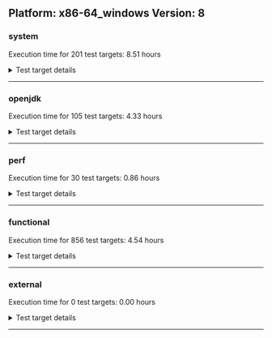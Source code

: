 ## Platform: x86-64_windows Version: 8 

###  system
 Execution time for  201  test targets:  8.51  hours
<details><summary>Test target details</summary>

| Test Target Name | Time |
| --- | --- |
| SharedClasses.SCM23.MultiCL_1 | 874887.00  ms|
| SharedClasses.SCM23.MultiCL_0 | 697224.00  ms|
| SharedClasses.SCM23.MultiThread_0 | 691899.00  ms|
| MiniMix_aot_5m_0 | 685194.00  ms|
| TestIBMJlmRemoteMemoryNoAuth_SE80_1 | 675104.00  ms|
| TestIBMJlmRemoteMemoryNoAuth_SE80_0 | 672066.00  ms|
| SharedClasses.SCM23.MultiThread_1 | 670010.00  ms|
| TestJlmRemoteThreadNoAuth_0 | 669165.00  ms|
| TestJlmRemoteThreadNoAuth_1 | 653816.00  ms|
| TestJlmRemoteClassNoAuth_0 | 640281.00  ms|
| TestJlmRemoteClassNoAuth_1 | 621016.00  ms|
| SharedClasses.SCM23.MultiThreadMultiCL_1 | 612666.00  ms|
| SharedClasses.SCM23.MultiThreadMultiCL_0 | 604448.00  ms|
| ConcurrentLoadTest_5m_1 | 352903.00  ms|
| ConcurrentLoadTest_5m_0 | 351984.00  ms|
| TestJlmRemoteMemoryNoAuth_0 | 347353.00  ms|
| MiniMix_5m_0 | 346866.00  ms|
| MiniMix_5m_1 | 342641.00  ms|
| MiniMix_5min_jdk8_0 | 341614.00  ms|
| SharedClasses.SCM01.SingleCL_0 | 339242.00  ms|
| TestJlmRemoteMemoryNoAuth_1 | 325781.00  ms|
| MauveSingleThrdLoad_J9_5m_0 | 313147.00  ms|
| DBBLoadTest_5m_1 | 312976.00  ms|
| NioLoadTest_5m_1 | 312587.00  ms|
| NioLoadTest_5m_0 | 312408.00  ms|
| DBBLoadTest_5m_0 | 312135.00  ms|
| MauveSingleThrdLoad_J9_5m_1 | 311286.00  ms|
| MauveSingleInvocLoad_J9_5m_0 | 311026.00  ms|
| MathLoadTest_bigdecimal_CS_5m_0 | 309897.00  ms|
| LambdaLoadTest_J9_5m_0 | 309854.00  ms|
| LambdaLoadTest_J9_5m_1 | 309108.00  ms|
| ClassLoadingTest_CS_5m_0 | 308787.00  ms|
| MauveSingleInvocLoad_J9_5m_1 | 308691.00  ms|
| DaaLoadTest_all_5m_0 | 308133.00  ms|
| LambdaLoadTest_CS_5m_0 | 307798.00  ms|
| MauveMultiThrdLoad_5m_1 | 307710.00  ms|
| DaaLoadTest_daa2_5m_0 | 307612.00  ms|
| MathLoadTest_autosimd_CS_5m_0 | 307568.00  ms|
| DaaLoadTest_daa1_5m_0 | 307465.00  ms|
| MauveMultiThrdLoad_5m_0 | 307362.00  ms|
| DaaLoadTest_all_CS_5m_0 | 307327.00  ms|
| DaaLoadTest_all_5m_1 | 307177.00  ms|
| ObjectTreeLoadTest_5m_0 | 307071.00  ms|
| DaaLoadTest_daa1_CS_5m_0 | 307069.00  ms|
| DaaLoadTest_daa1_5m_1 | 306998.00  ms|
| DaaLoadTest_daa2_CS_5m_0 | 306717.00  ms|
| DaaLoadTest_daa3_5m_0 | 306695.00  ms|
| HeapHogLoadTest_5m_0 | 306584.00  ms|
| ClassLoadingTest_5m_1 | 306314.00  ms|
| DaaLoadTest_daa2_5m_1 | 306277.00  ms|
| DaaLoadTest_daa3_CS_5m_0 | 306269.00  ms|
| DaaLoadTest_daa3_5m_1 | 306265.00  ms|
| ObjectTreeLoadTest_5m_1 | 306130.00  ms|
| MathLoadTest_all_CS_5m_0 | 306106.00  ms|
| HeapHogLoadTest_5m_1 | 306010.00  ms|
| MathLoadTest_bigdecimal_5m_1 | 305862.00  ms|
| MauveSingleThrdLoad_HS_5m_1 | 305604.00  ms|
| MauveSingleInvocLoad_HS_5m_0 | 305430.00  ms|
| MauveSingleThrdLoad_HS_5m_0 | 305289.00  ms|
| MauveSingleInvocLoad_HS_5m_1 | 305253.00  ms|
| MathLoadTest_bigdecimal_5m_0 | 305232.00  ms|
| MathLoadTest_all_5m_1 | 305062.00  ms|
| UtilLoadTest_5m_1 | 305003.00  ms|
| LangLoadTest_5m_1 | 304824.00  ms|
| MathLoadTest_all_5m_0 | 304710.00  ms|
| LangLoadTest_5m_0 | 304547.00  ms|
| UtilLoadTest_5m_0 | 304545.00  ms|
| ClassLoadingTest_5m_0 | 304257.00  ms|
| LambdaLoadTest_HS_5m_1 | 303799.00  ms|
| LambdaLoadTest_HS_5m_0 | 303725.00  ms|
| MathLoadTest_autosimd_5m_1 | 288685.00  ms|
| MathLoadTest_autosimd_5m_0 | 260834.00  ms|
| HCRLateAttachWorkload_0 | 260737.00  ms|
| HCRLateAttachWorkload_1 | 248945.00  ms|
| ConcurrentLoadTest_0 | 243322.00  ms|
| SharedClassesAPI_1 | 175887.00  ms|
| SharedClassesAPI_0 | 174678.00  ms|
| MathLoadTest_all_0 | 147753.00  ms|
| MauveMultiThrdLoad_0 | 119466.00  ms|
| SC_Softmx_JitAot_0 | 118849.00  ms|
| SharedClasses.SCM01.MultiCL_0 | 115442.00  ms|
| SC_Softmx_JitAot_1 | 114720.00  ms|
| SharedClasses.SCM01.MultiCL_1 | 114094.00  ms|
| NioLoadTest_0 | 107043.00  ms|
| SC_Softmx_UpDown_0 | 92246.00  ms|
| SC_Softmx_UpDown_1 | 91911.00  ms|
| MauveSingleThrdLoad_HS_0 | 85270.00  ms|
| SC_Softmx_Increase_0 | 84665.00  ms|
| SC_Softmx_Increase_1 | 83574.00  ms|
| SharedClasses.SCM01.MultiThreadMultiCL_1 | 80889.00  ms|
| MathLoadTest_bigdecimal_0 | 80088.00  ms|
| SharedClasses.SCM01.MultiThreadMultiCL_0 | 79407.00  ms|
| ParallelStreamsLoadTest_CS_0 | 77326.00  ms|
| ParallelStreamsLoadTest_J9_0 | 73087.00  ms|
| ParallelStreamsLoadTest_J9_1 | 72788.00  ms|
| ClassLoadingTest_0 | 60091.00  ms|
| SharedClasses.SCM23.SingleCL_1 | 52915.00  ms|
| SharedClasses.SCM23.SingleCL_0 | 52424.00  ms|
| SharedClasses.SCM01.MultiThread_1 | 45384.00  ms|
| SharedClasses.SCM01.MultiThread_0 | 44701.00  ms|
| SharedClasses.SCM01.SingleCL_1 | 44352.00  ms|
| LockingLoadTest_0 | 35885.00  ms|
| LockingLoadTest_1 | 34942.00  ms|
| SharedClassesWorkload_0 | 33024.00  ms|
| SharedClassesWorkload_1 | 31037.00  ms|
| TestJlmLocal_0 | 29714.00  ms|
| TestJlmLocal_1 | 28775.00  ms|
| ParallelStreamsLoadTest_HS_1 | 25372.00  ms|
| ParallelStreamsLoadTest_HS_0 | 23943.00  ms|
| DirectByteBufferLoadTest_0 | 22029.00  ms|
| UtilLoadTest_0 | 16318.00  ms|
| LangLoadTest_0 | 14666.00  ms|
| TestIBMJlmRemoteClassNoAuth_SE80_0 | 14074.00  ms|
| TestIBMJlmRemoteClassNoAuth_SE80_1 | 13096.00  ms|
| MauveSingleInvocLoad_HS_0 | 10379.00  ms|
| MathLoadTest_autosimd_0 | 9325.00  ms|
| TestIBMJlmLocal_0 | 7206.00  ms|
| TestIBMJlmLocal_1 | 6767.00  ms|
| LambdaLoadTest_Hotspot_0 | 4487.00  ms|
| jcstress_SampleTestBench_0 | 4407.00  ms|
| OAuthTest_0 | 2353.00  ms|
| MachineInfo_0 | 2200.00  ms|
| MauveMultiThrdLoad_1 | 447.00  ms|
| NioLoadTest_1 | 441.00  ms|
| ClassLoadingTest_2 | 440.00  ms|
| NioLoadTest_2 | 432.00  ms|
| MauveMultiThrdLoad_2 | 428.00  ms|
| MauveMultiThrdLoad_CS_5m_0 | 408.00  ms|
| MauveSingleInvocLoad_CS_5m_0 | 407.00  ms|
| MauveSingleThrdLoad_CS_5m_0 | 386.00  ms|
| ClassLoadingTest_1 | 386.00  ms|
| MauveSingleInvocLoad_HS_1 | 362.00  ms|
| MauveSingleInvocLoad_HS_2 | 357.00  ms|
| MathLoadTest_bigdecimal_1 | 330.00  ms|
| TestIBMJlmRemoteMemoryNoAuth_SE80_Linux_1 | 328.00  ms|
| MauveSingleThrdLoad_HS_1 | 306.00  ms|
| MauveSingleThrdLoad_HS_2 | 298.00  ms|
| JdiTest_0 | 276.00  ms|
| JdiTest_1 | 272.00  ms|
| JdiTest_2 | 271.00  ms|
| LambdaLoadTest_Hotspot_1 | 247.00  ms|
| ConcurrentLoadTest_5m_2 | 239.00  ms|
| TestIBMJlmRemoteMemoryNoAuth_SE80_Linux_0 | 237.00  ms|
| MathLoadTest_autosimd_1 | 227.00  ms|
| MathLoadTest_bigdecimal_2 | 227.00  ms|
| LambdaLoadTest_Hotspot_2 | 222.00  ms|
| SC_Softmx_JitAot_Linux_0 | 221.00  ms|
| MathLoadTest_autosimd_2 | 216.00  ms|
| SC_Softmx_JitAot_Linux_1 | 214.00  ms|
| TestJlmRemoteMemoryNoAuth_2 | 202.00  ms|
| ClassLoadingTest_5m_2 | 197.00  ms|
| TestIBMJlmRemoteClassAuth_SE80_Linux_1 | 192.00  ms|
| TestJlmRemoteMemoryAuth_0 | 180.00  ms|
| TestIBMJlmRemoteMemoryAuth_SE80_Linux_0 | 179.00  ms|
| TestJlmRemoteMemoryAuth_1 | 179.00  ms|
| TestIBMJlmRemoteClassAuth_SE80_Linux_0 | 178.00  ms|
| MauveMultiThrdLoad_5m_2 | 177.00  ms|
| TestIBMJlmRemoteMemoryAuth_SE80_0 | 176.00  ms|
| TestJlmRemoteMemoryAuth_2 | 176.00  ms|
| TestJlmRemoteNotifierProxyAuth_0 | 175.00  ms|
| HCRLateAttachWorkload_2 | 174.00  ms|
| TestIBMJlmRemoteClassAuth_SE80_1 | 173.00  ms|
| TestIBMJlmRemoteMemoryAuth_SE80_Linux_1 | 173.00  ms|
| TestJlmRemoteNotifierProxyAuth_1 | 172.00  ms|
| NioLoadTest_5m_2 | 171.00  ms|
| TestIBMJlmRemoteClassNoAuth_SE80_Linux_0 | 170.00  ms|
| TestIBMJlmRemoteClassNoAuth_SE80_Linux_1 | 167.00  ms|
| UtilLoadTest_5m_2 | 166.00  ms|
| TestIBMJlmRemoteMemoryAuth_SE80_1 | 165.00  ms|
| TestIBMJlmRemoteClassAuth_SE80_0 | 165.00  ms|
| DBBLoadTest_5m_2 | 164.00  ms|
| LangLoadTest_5m_2 | 162.00  ms|
| TestJlmRemoteThreadAuth_0 | 161.00  ms|
| TestJlmRemoteNotifierProxyAuth_2 | 160.00  ms|
| LockingLoadTest_2 | 158.00  ms|
| MathLoadTest_bigdecimal_5m_2 | 158.00  ms|
| TestJlmRemoteThreadAuth_1 | 156.00  ms|
| TestJlmRemoteThreadAuth_2 | 154.00  ms|
| MiniMix_5m_2 | 152.00  ms|
| MathLoadTest_autosimd_5m_2 | 150.00  ms|
| TestJlmRemoteThreadNoAuth_2 | 147.00  ms|
| TestJlmRemoteClassNoAuth_2 | 145.00  ms|
| MauveSingleInvocLoad_HS_5m_2 | 139.00  ms|
| MathLoadTest_all_5m_2 | 138.00  ms|
| TestJlmRemoteClassAuth_2 | 129.00  ms|
| TestJlmLocal_2 | 129.00  ms|
| TestJlmRemoteClassAuth_1 | 129.00  ms|
| MauveSingleThrdLoad_HS_5m_2 | 129.00  ms|
| TestJlmRemoteClassAuth_0 | 129.00  ms|
| ParallelStreamsLoadTest_HS_2 | 126.00  ms|
| LambdaLoadTest_HS_5m_2 | 123.00  ms|
| ConcurrentLoadTest_2 | 123.00  ms|
| DirectByteBufferLoadTest_1 | 122.00  ms|
| UtilLoadTest_2 | 121.00  ms|
| MathLoadTest_all_1 | 120.00  ms|
| LangLoadTest_2 | 113.00  ms|
| DirectByteBufferLoadTest_2 | 108.00  ms|
| LangLoadTest_1 | 107.00  ms|
| MathLoadTest_all_2 | 105.00  ms|
| ConcurrentLoadTest_1 | 105.00  ms|
| UtilLoadTest_1 | 100.00  ms|
</details>

---

###  openjdk
 Execution time for  105  test targets:  4.33  hours
<details><summary>Test target details</summary>

| Test Target Name | Time |
| --- | --- |
| jdk_jfr_1 | 1004013.00  ms|
| hotspot_jre_0 | 961264.00  ms|
| hotspot_jre_1 | 948948.00  ms|
| jdk_jfr_0 | 945852.00  ms|
| jdk_util_0 | 892794.00  ms|
| jdk_util_1 | 878414.00  ms|
| jdk_other_1 | 728326.00  ms|
| jdk_other_0 | 648647.00  ms|
| jdk_nio_1 | 625748.00  ms|
| jdk_rmi_0 | 585979.00  ms|
| jdk_lang_0 | 477928.00  ms|
| jdk_lang_1 | 466304.00  ms|
| jdk_nio_0 | 447537.00  ms|
| jdk_rmi_1 | 426063.00  ms|
| jdk_net_1 | 424334.00  ms|
| jdk_net_0 | 321925.00  ms|
| hotspot_custom_0 | 308991.00  ms|
| hotspot_custom_1 | 304201.00  ms|
| jdk_security4_1 | 232250.00  ms|
| jdk_jmx_0 | 230368.00  ms|
| jdk_jmx_1 | 223418.00  ms|
| jdk_tools_0 | 221542.00  ms|
| jdk_security4_0 | 211636.00  ms|
| jdk_tools_1 | 198350.00  ms|
| jdk_imageio_0 | 177063.00  ms|
| jdk_beans_1 | 176823.00  ms|
| jdk_jdi_jdk8_0 | 175936.00  ms|
| jdk_jdi_jdk8_1 | 170575.00  ms|
| jdk_imageio_1 | 166292.00  ms|
| jdk_beans_0 | 163788.00  ms|
| jdk_instrument_1 | 143663.00  ms|
| jdk_instrument_0 | 133913.00  ms|
| jdk_math_1 | 128859.00  ms|
| jdk_security1_0 | 128210.00  ms|
| jdk_math_0 | 126316.00  ms|
| jdk_security1_1 | 125888.00  ms|
| jdk_security2_1 | 109163.00  ms|
| jdk_security2_0 | 105428.00  ms|
| jdk_jdi_0 | 94568.00  ms|
| jdk_time_1 | 86752.00  ms|
| jdk_management_1 | 85579.00  ms|
| jdk_time_0 | 84176.00  ms|
| jdk_io_1 | 79984.00  ms|
| jdk_management_0 | 78628.00  ms|
| jdk_io_0 | 68911.00  ms|
| jdk_custom_1 | 59872.00  ms|
| jdk_text_1 | 50783.00  ms|
| jdk_text_0 | 46396.00  ms|
| jdk_custom_0 | 37503.00  ms|
| langtools_custom_0 | 11813.00  ms|
| langtools_custom_1 | 7522.00  ms|
| hotspot_compiler_0 | 5488.00  ms|
| hotspot_compiler_1 | 4223.00  ms|
| hotspot_serviceability_1 | 4192.00  ms|
| hotspot_gc_1 | 4073.00  ms|
| hotspot_gc_0 | 3804.00  ms|
| hotspot_runtime_0 | 3643.00  ms|
| hotspot_runtime_1 | 3625.00  ms|
| hotspot_serviceability_0 | 3056.00  ms|
| jdk_util_2 | 523.00  ms|
| jdk_lang_2 | 444.00  ms|
| jdk_math_2 | 413.00  ms|
| jdk_jdi_jdk8_2 | 397.00  ms|
| jdk_swing_1 | 280.00  ms|
| jdk_swing_0 | 272.00  ms|
| jdk_sound_1 | 240.00  ms|
| jdk_sound_0 | 237.00  ms|
| jdk_sound_2 | 219.00  ms|
| jdk_awt_2 | 217.00  ms|
| jdk_2d_1 | 212.00  ms|
| jdk_swing_2 | 210.00  ms|
| jdk_awt_0 | 209.00  ms|
| jdk_time_2 | 189.00  ms|
| jdk_security3_2 | 184.00  ms|
| jdk_awt_1 | 183.00  ms|
| jdk_security3_0 | 182.00  ms|
| jdk_security3_1 | 179.00  ms|
| jdk_2d_0 | 177.00  ms|
| jdk_2d_2 | 175.00  ms|
| jdk_text_2 | 136.00  ms|
| jdk_net_2 | 134.00  ms|
| hotspot_serviceability_2 | 134.00  ms|
| hotspot_custom_2 | 133.00  ms|
| jdk_tools_2 | 133.00  ms|
| jdk_jmx_2 | 133.00  ms|
| hotspot_compiler_2 | 132.00  ms|
| hotspot_jre_2 | 132.00  ms|
| jdk_instrument_2 | 131.00  ms|
| jdk_management_2 | 129.00  ms|
| jdk_jfr_2 | 128.00  ms|
| jdk_nio_2 | 122.00  ms|
| hotspot_runtime_2 | 120.00  ms|
| hotspot_gc_2 | 119.00  ms|
| jdk_jdi_2 | 118.00  ms|
| jdk_jdi_1 | 117.00  ms|
| jdk_custom_2 | 116.00  ms|
| jdk_security1_2 | 113.00  ms|
| jdk_security4_2 | 111.00  ms|
| langtools_custom_2 | 111.00  ms|
| jdk_beans_2 | 111.00  ms|
| jdk_other_2 | 111.00  ms|
| jdk_security2_2 | 110.00  ms|
| jdk_rmi_2 | 105.00  ms|
| jdk_io_2 | 99.00  ms|
| jdk_imageio_2 | 98.00  ms|
</details>

---

###  perf
 Execution time for  30  test targets:  0.86  hours
<details><summary>Test target details</summary>

| Test Target Name | Time |
| --- | --- |
| renaissance-movie-lens_0 | 565502.00  ms|
| renaissance-db-shootout_0 | 401937.00  ms|
| renaissance-als_0 | 385327.00  ms|
| renaissance-fj-kmeans_0 | 265296.00  ms|
| renaissance-chi-square_0 | 209191.00  ms|
| renaissance-gauss-mix_0 | 198289.00  ms|
| renaissance-dec-tree_0 | 186263.00  ms|
| renaissance-mnemonics_0 | 165164.00  ms|
| renaissance-finagle-http_0 | 151558.00  ms|
| renaissance-par-mnemonics_0 | 145218.00  ms|
| renaissance-philosophers_0 | 116038.00  ms|
| renaissance-log-regression_0 | 101633.00  ms|
| dacapo-eclipse_0 | 44415.00  ms|
| renaissance-scala-kmeans_0 | 39801.00  ms|
| dacapo-jython_0 | 30833.00  ms|
| dacapo-h2_0 | 26028.00  ms|
| dacapo-avrora_0 | 19066.00  ms|
| dacapo-sunflow_0 | 11632.00  ms|
| dacapo-pmd_0 | 11544.00  ms|
| dacapo-xalan_0 | 10196.00  ms|
| dacapo-fop_0 | 10002.00  ms|
| dacapo-luindex_0 | 9353.00  ms|
| renaissance-finagle-chirper_0 | 2990.00  ms|
| dacapo-tomcat_0 | 2528.00  ms|
| renaissance-future-genetic_0 | 257.00  ms|
| renaissance-naive-bayes_0 | 253.00  ms|
| renaissance-akka-uct_0 | 253.00  ms|
| dacapo-lusearch-fix_0 | 253.00  ms|
| IdleMicrobenchmark_J9_0 | 146.00  ms|
| IdleMicrobenchmark_HS_0 | 142.00  ms|
</details>

---

###  functional
 Execution time for  856  test targets:  4.54  hours
<details><summary>Test target details</summary>

| Test Target Name | Time |
| --- | --- |
| cmdLineTester_vmRuntimeState_0 | 1326529.00  ms|
| testSCCacheManagement_win_0 | 783697.00  ms|
| testDefaultDisclaimMemory_3 | 619953.00  ms|
| testSoftMxDisclaimMemory_3 | 617538.00  ms|
| testSoftMxDisclaimMemory_LP4k_3 | 617107.00  ms|
| testRASAPI_0 | 410665.00  ms|
| threadMXBeanTestSuite2_3 | 361568.00  ms|
| threadMXBeanTestSuite2_0 | 340562.00  ms|
| cmdLineTester_GCRegressionTests_3 | 258469.00  ms|
| cmdLineTester_GCRegressionTests_2 | 257349.00  ms|
| cmdLineTester_GCRegressionTests_0 | 255151.00  ms|
| cmdLineTester_GCRegressionTests_1 | 254383.00  ms|
| J9vmTest_4 | 214069.00  ms|
| J9vmTest_3 | 213953.00  ms|
| cmdLineTest_sigabrtHandlingTest_0 | 203924.00  ms|
| J9vmTest_5 | 196073.00  ms|
| J9vmTest_0 | 195139.00  ms|
| cmdLineTester_jvmtitests_hcr_SE80_3 | 151568.00  ms|
| cmdLineTester_jvmtitests_hcr_OSRG_nongold_SE80_4 | 132381.00  ms|
| cmdLineTester_jvmtitests_hcr_OSRG_nongold_SE80_3 | 132363.00  ms|
| cmdLineTester_jvmtitests_hcr_OSRG_nongold_SE80_1 | 130999.00  ms|
| SharedCPEntryInvokerTests_2 | 124579.00  ms|
| TestArrayCopy_3 | 121954.00  ms|
| TestArrayCopy_1 | 121890.00  ms|
| TestArrayCopy_0 | 121661.00  ms|
| TestArrayCopy_2 | 121644.00  ms|
| TestArrayCopy_openj9_none_SCC_3 | 121569.00  ms|
| TestArrayCopy_openj9_none_SCC_1 | 121561.00  ms|
| TestArrayCopy_openj9_none_SCC_0 | 121421.00  ms|
| TestArrayCopy_openj9_none_SCC_2 | 121396.00  ms|
| jit_tr_0 | 119816.00  ms|
| MBCS_Tests_charsets8_0 | 112942.00  ms|
| cmdLineTester_classesdbgddrext_0 | 99170.00  ms|
| cmdLineTester_classesdbgddrext_1 | 97960.00  ms|
| cmdLineTester_shrcdbgddrext_0 | 94175.00  ms|
| cmdLineTester_shrcdbgddrext_1 | 90988.00  ms|
| MBCS_Tests_charsets_0 | 90770.00  ms|
| cmdLineTester_fieldwatchtests_0 | 87137.00  ms|
| gc_rwlocktest_win_0 | 80700.00  ms|
| jsr335tests_SE80_5 | 73176.00  ms|
| cmdLineTester_decompilationTests_0 | 72164.00  ms|
| cmdLineTester_decompilationTests_1 | 71520.00  ms|
| testOSMXBeanLocal_1 | 67205.00  ms|
| testOSMXBeanLocal_0 | 66921.00  ms|
| testGuestOSMXBeanRemote_1 | 64850.00  ms|
| testvmcheck_6 | 63191.00  ms|
| testOSMXBeanRemote_1 | 62868.00  ms|
| regressionBucketDefault_1 | 62763.00  ms|
| testGuestOSMXBeanRemote_0 | 62546.00  ms|
| regressionBucketDefault_0 | 62537.00  ms|
| testOSMXBeanRemote_0 | 62237.00  ms|
| testSCCMLTests5_1 | 59858.00  ms|
| testvmcheck_1 | 59376.00  ms|
| testvmcheck_5 | 59023.00  ms|
| jsr335tests_SE80_1 | 57960.00  ms|
| testvmcheck_4 | 57404.00  ms|
| testvmcheck_0 | 56952.00  ms|
| cmdLineTester_jvmtitests_hcr_OSRG_nongold_SE80_0 | 56269.00  ms|
| cmdLineTester_jvmtitests_hcr_OSRG_nongold_SE80_2 | 56226.00  ms|
| jit_hw_0 | 55134.00  ms|
| testSCCMLTests1_openj9_1 | 54696.00  ms|
| StringPeepholeTest_0 | 53072.00  ms|
| testSCCMLTests5_0 | 51556.00  ms|
| jsr335tests_SE80_0 | 50907.00  ms|
| JCL_Test_SE80_2 | 50785.00  ms|
| JCL_Test_SE80_0 | 50660.00  ms|
| JCL_Test_SE80_1 | 50146.00  ms|
| testSCCMLTests1_openj9_0 | 49257.00  ms|
| cmdLineTester_loopReduction_0 | 48182.00  ms|
| jsr292Test_JitCount0_jdk8_0 | 47243.00  ms|
| testSCCMLTests6_0 | 46270.00  ms|
| jsr335tests_SE80_7 | 46171.00  ms|
| cmdLineTester_SCHelperCompatTests_win_0 | 46115.00  ms|
| SCURLClassLoaderTests_SE80_0 | 45442.00  ms|
| jsr335tests_SE80_4 | 44929.00  ms|
| cmdLineTester_jvmtitests_1 | 44605.00  ms|
| cmdLineTester_jython_6 | 44244.00  ms|
| jsr335tests_SE80_3 | 44241.00  ms|
| cmdLineTester_jvmtitests_2 | 44199.00  ms|
| SCURLClassLoaderNPTests_SE80_0 | 43744.00  ms|
| cmdLineTester_jython_3 | 43680.00  ms|
| testSCCMLTests6_1 | 43654.00  ms|
| cmdLineTester_SCHelperCompatTests_win_1 | 43368.00  ms|
| SCURLClassLoaderTests_SE80_1 | 43307.00  ms|
| SCURLClassLoaderNPTests_SE80_1 | 43298.00  ms|
| cmdLineTester_jvmtitests_0 | 42859.00  ms|
| cmdLineTester_jvmtitests_7 | 42712.00  ms|
| cmdLineTester_jvmtitests_8 | 42699.00  ms|
| cmdLineTester_jvmtitests_6 | 42543.00  ms|
| ThreadRegressionTests_0 | 41913.00  ms|
| cmdLineTester_SCURLHelperTests_80_0 | 41769.00  ms|
| ThreadRegressionTests_4 | 41658.00  ms|
| threadMXBeanTestSuite1_7 | 41120.00  ms|
| threadMXBeanTestSuite1_4 | 40310.00  ms|
| threadMXBeanTimedParkTest_0 | 35464.00  ms|
| threadMXBeanTimedParkTest_3 | 35265.00  ms|
| testSCCMLTests4_0 | 34308.00  ms|
| cmdLineTester_callsitedbgddrext_openj9_0 | 34158.00  ms|
| TestRefreshGCSpecialClassesCache_NOBCI_JIT_ON_SE80_0 | 32857.00  ms|
| jsr335tests_SE80_2 | 32157.00  ms|
| cmdLineTester_decompilationTests_nongold_0 | 32148.00  ms|
| cmdLineTester_fastClassHashTable_0 | 31906.00  ms|
| testSCCMLTests3_0 | 31670.00  ms|
| testSCCMLTests3_1 | 31587.00  ms|
| cmdLineTester_decompilationTests_nongold_3 | 31288.00  ms|
| TestJcmd_0 | 31276.00  ms|
| TestAttachAPI_SE80_0 | 30480.00  ms|
| cmdLineTest_J9test_common_0 | 30397.00  ms|
| testDDRExt_Callsites_0 | 29506.00  ms|
| jit_jar_0 | 29140.00  ms|
| TestRefreshGCSpecialClassesCache_BCI_EXTENDED_HCR_JIT_ON_SE80_0 | 29113.00  ms|
| cmdLineTester_dumpromclasstests_0 | 28753.00  ms|
| memleaksTest_0 | 28510.00  ms|
| cmdLineTester_XcheckJNI_0 | 28428.00  ms|
| TestRefreshGCSpecialClassesCache_BCI_FAST_HCR_JIT_ON_SE80_0 | 28288.00  ms|
| testDDRExt_Class_0 | 28254.00  ms|
| cmdLineTester_jvmtitests_hcr_SE80_4 | 27665.00  ms|
| cmdLineTester_jvmtitests_hcr_SE80_2 | 27441.00  ms|
| cmdLineTester_jvmtitests_hcr_SE80_8 | 27437.00  ms|
| cmdLineTester_jvmtitests_hcr_SE80_10 | 27241.00  ms|
| cmdLineTester_jvmtitests_hcr_SE80_9 | 27224.00  ms|
| cmdLineTester_jvmtitests_hcr_SE80_1 | 27134.00  ms|
| VmArgumentTests_0 | 27092.00  ms|
| cmdLineTester_jvmtitests_hcr_SE80_0 | 26676.00  ms|
| cmdLineTester_SCURLHelperTests_80_1 | 25910.00  ms|
| testSCCMLSoftmx_0 | 25440.00  ms|
| cmdLineTester_GCCheck_3 | 25424.00  ms|
| TestFlushReflectionCache_SE80_2 | 25068.00  ms|
| cmdLineTester_jvmtitests_debug_7 | 24118.00  ms|
| threadMXBeanTestSuite1_0 | 23635.00  ms|
| threadMXBeanTestSuite1_3 | 23266.00  ms|
| jit_jitt_0 | 22865.00  ms|
| jit_jitt_3 | 22843.00  ms|
| jit_jitt_1 | 22785.00  ms|
| jit_jitt_2 | 22722.00  ms|
| cmdLineTester_jvmtitests_debug_openj9_none_SCC_1 | 22652.00  ms|
| cmdLineTester_jvmtitests_debug_6 | 22600.00  ms|
| cmdLineTester_jvmtitests_debug_openj9_none_SCC_6 | 22333.00  ms|
| jit_jitt_openj9_none_SCC_3 | 22293.00  ms|
| jit_jitt_openj9_none_SCC_0 | 22254.00  ms|
| jit_jitt_openj9_none_SCC_1 | 22166.00  ms|
| jit_jitt_openj9_none_SCC_2 | 22155.00  ms|
| testSCCMLTests2_1 | 22127.00  ms|
| testSCCMLTests4_1 | 21998.00  ms|
| cmdLineTester_jvmtitests_debug_openj9_none_SCC_7 | 21903.00  ms|
| cmdLineTester_GCRotatingVerboseLogTests_2 | 21796.00  ms|
| cmdLineTester_GCRotatingVerboseLogTests_3 | 21787.00  ms|
| cmdLineTester_GCRotatingVerboseLogTests_4 | 21754.00  ms|
| cmdLineTester_GCRotatingVerboseLogTests_1 | 21742.00  ms|
| cmdLineTester_GCRotatingVerboseLogTests_0 | 21729.00  ms|
| cmdLineTester_jvmtitests_debug_openj9_none_SCC_3 | 21688.00  ms|
| cmdLineTester_jvmtitests_debug_openj9_none_SCC_8 | 21676.00  ms|
| cmdLineTester_jvmtitests_debug_openj9_none_SCC_11 | 21546.00  ms|
| cmdLineTester_jvmtitests_debug_openj9_none_SCC_10 | 21493.00  ms|
| jsr292Test_jdk8_special_0 | 21178.00  ms|
| cmdLineTester_GCCheck_2 | 21003.00  ms|
| jit_vich_0 | 20997.00  ms|
| TestFileLocking_SE80_0 | 20944.00  ms|
| jsr292Test_jdk8_0 | 20883.00  ms|
| shrtest_win_SE80_0 | 20881.00  ms|
| testSCCMLSoftmx_1 | 20802.00  ms|
| shrtest_win_SE80_1 | 20800.00  ms|
| testSCCMLTests2_0 | 20372.00  ms|
| testDDRExtJunit_MonitorsAndDeadlock1_1 | 20163.00  ms|
| testDDRExtJunit_MonitorsAndDeadlock5_1 | 20131.00  ms|
| jit_recognizedMethod_4 | 19987.00  ms|
| testDDRExtJunit_MonitorsAndDeadlock2_1 | 19963.00  ms|
| JCL_TEST_Java-Security_SE80_0 | 19889.00  ms|
| testJCMMXBeanRemote_SE80_1 | 19875.00  ms|
| jit_hw_1 | 19584.00  ms|
| testJCMMXBeanRemote_SE80_0 | 19452.00  ms|
| testDDRExtJunit_MonitorsAndDeadlock6_1 | 19260.00  ms|
| testDDRExtJunit_MonitorsAndDeadlock3_1 | 19066.00  ms|
| testDDRExtJunit_MonitorsAndDeadlock5_0 | 18548.00  ms|
| jit_hw_2 | 18418.00  ms|
| testDDRExtJunit_FindExtThread_0 | 18207.00  ms|
| testDDRExtJunit_MonitorsAndDeadlock4_1 | 18170.00  ms|
| testDDRExtJunit_MonitorsAndDeadlock3_0 | 17940.00  ms|
| testDDRExtJunit_MonitorsAndDeadlock6_0 | 17668.00  ms|
| testDDRExt_SharedClasses_0 | 17600.00  ms|
| testDDRExtJunit_MonitorsAndDeadlock2_0 | 17478.00  ms|
| TestAttachErrorHandling_SE80_0 | 17348.00  ms|
| testDDRExt_General_0 | 17300.00  ms|
| testDDRExtJunit_MonitorsAndDeadlock4_0 | 17249.00  ms|
| jit_recognizedMethod_1 | 17156.00  ms|
| JCL_Test_JITHelpers_SE80_1 | 17021.00  ms|
| jit_jitt_array_2 | 16926.00  ms|
| testDDRExtJunit_MonitorsAndDeadlock1_0 | 16907.00  ms|
| jit_jitt_array_6 | 16896.00  ms|
| jit_jitt_array_0 | 16859.00  ms|
| jit_jitt_array_5 | 16786.00  ms|
| jit_jitt_array_4 | 16784.00  ms|
| cmdLineTester_jvmtitests_debug_8 | 16723.00  ms|
| jit_jitt_array_3 | 16718.00  ms|
| cmdLineTester_jvmtitests_debug_3 | 16652.00  ms|
| cmdLineTester_jvmtitests_debug_10 | 16323.00  ms|
| jit_recognizedMethod_3 | 16275.00  ms|
| stringConcatOptTest_1 | 16141.00  ms|
| JCL_Test_JITHelpers_SE80_0 | 15944.00  ms|
| JCL_Test_JITHelpers_SE80_3 | 15864.00  ms|
| cmdLineTester_jvmtitests_debug_11 | 15263.00  ms|
| jit_jitt_array_compress_0 | 15036.00  ms|
| jit_recognizedMethod_2 | 15002.00  ms|
| cmdLineTester_jvmtitests_debug_1 | 15002.00  ms|
| stringConcatOptTest_0 | 14995.00  ms|
| jit_jitt_array_compress_1 | 14976.00  ms|
| jit_jitt_array_compress_3 | 14968.00  ms|
| jit_jitt_array_compress_2 | 14803.00  ms|
| jit_jitt_array_1 | 14783.00  ms|
| gcNotificationTest_GenCon_0 | 14683.00  ms|
| gcNotificationTest_OptAvgpause_0 | 14677.00  ms|
| gcNotificationTest_OptAvgpause_1 | 14670.00  ms|
| gcNotificationTest_GenCon_1 | 14664.00  ms|
| gcNotificationTest_Optthruput_1 | 14645.00  ms|
| gcNotificationTest_Optthruput_0 | 14640.00  ms|
| JCL_Test_JITHelpers_SE80_2 | 14591.00  ms|
| gcNotificationTest_Balanced_1 | 14376.00  ms|
| gcNotificationTest_Balanced_0 | 14353.00  ms|
| testOpenJ9DiagnosticsMXBean_0 | 14049.00  ms|
| testDDRExt_JITExt_0 | 13550.00  ms|
| testDDRExtJunit_CollisionResilientHashtable_0 | 13482.00  ms|
| testDDRExtJunit_StackMap_0 | 13131.00  ms|
| SoftmxRASTest2_3 | 12369.00  ms|
| testSoftMxDisclaimMemory_LP4k_2 | 12043.00  ms|
| cmdLineTester_jython_1 | 11948.00  ms|
| testSoftMxDisclaimMemory_LP4k_0 | 11602.00  ms|
| testSoftMxDisclaimMemory_1 | 11433.00  ms|
| testSoftMxDisclaimMemory_0 | 11408.00  ms|
| testSoftMxNotDisclaimMemory_0 | 11407.00  ms|
| testSoftMxDisclaimMemory_LP4k_1 | 11400.00  ms|
| testDefaultDisclaimMemory_0 | 11393.00  ms|
| testSoftMxNotDisclaimMemory_1 | 11375.00  ms|
| testSoftMxDisclaimMemory_2 | 11374.00  ms|
| testDefaultDisclaimMemory_2 | 11366.00  ms|
| testSoftMxNotDisclaimMemory_2 | 11351.00  ms|
| testDefaultDisclaimMemory_1 | 11347.00  ms|
| cmdLineTester_jython_4 | 11130.00  ms|
| TestJps_SE80_0 | 11064.00  ms|
| cmdLineTester_lockWordAlignment_Object_d_0 | 10839.00  ms|
| cmdLineTester_GCCheck_1 | 10819.00  ms|
| cmdLineTester_GCCheck_0 | 10800.00  ms|
| cmdLineTester_lockWordAlignment_Object_Standard_0 | 10623.00  ms|
| cmdLineTester_lockWordAlignment_Object_ii_0 | 10473.00  ms|
| cmdLineTester_lockWordAlignment_Object_i_0 | 10403.00  ms|
| cmdLineTester_lockWordAlignment_Object_iii_0 | 10293.00  ms|
| SoftmxRASTest1_3 | 10093.00  ms|
| testSoftMxLocal_LP4k_3 | 9982.00  ms|
| testSoftMxLocal_3 | 9965.00  ms|
| cmdLineTester_ShareClassesSimpleSanity_1 | 9923.00  ms|
| MBCS_Tests_urlclassloader_ja_windows_0 | 9839.00  ms|
| cmdLineTest_J9test_extended_0 | 8201.00  ms|
| memoryCategories_0 | 8176.00  ms|
| ShareClassesCMLOpenJ9_0 | 7730.00  ms|
| JLM_Tests_interface_SE80_0 | 7606.00  ms|
| JLM_Tests_interface_SE80_1 | 7579.00  ms|
| gcPolicyNogcOOMTest_0 | 7458.00  ms|
| xlpTests_0 | 7232.00  ms|
| testJCMMXBeanLocal_SE80_1 | 7199.00  ms|
| xlpTests_1 | 7158.00  ms|
| cmdLineTester_jython_2 | 6866.00  ms|
| MBCS_Tests_urlclassloader_cn_windows_0 | 6765.00  ms|
| MBCS_Tests_urlclassloader_tw_windows_0 | 6760.00  ms|
| cmdLineTester_xlogTests_0 | 6739.00  ms|
| cmdLineTester_test_0 | 6670.00  ms|
| cmdLineTester_jython_5 | 6641.00  ms|
| UnsafeTests_SE80_2 | 6586.00  ms|
| testCompilerArguments_0 | 6209.00  ms|
| UnsafeTests_SE80_0 | 6165.00  ms|
| UnsafeTests_SE80_1 | 6130.00  ms|
| HashPerformance_0 | 5873.00  ms|
| xlpCodeCacheTests_3 | 5777.00  ms|
| xlpCodeCacheTests_1 | 5769.00  ms|
| gcPolicyNogcTest_1 | 5547.00  ms|
| cmdLineTester_DataHelperTests_1 | 5469.00  ms|
| cmdLineTester_DataHelperTests_0 | 5429.00  ms|
| MBCS_Tests_urlclassloader_ko_windows_0 | 5417.00  ms|
| gcPolicyNogcTest_0 | 5397.00  ms|
| testJCMMXBeanLocal_SE80_0 | 5277.00  ms|
| CDSAdaptorTest_0 | 5220.00  ms|
| jniargtests_1 | 5055.00  ms|
| cmdLineTester_jython_0 | 5028.00  ms|
| testSoftMxLocal_0 | 5004.00  ms|
| AttachAPISanity_SE80_0 | 4979.00  ms|
| testSoftMxDisclaimMemory_GC_3 | 4961.00  ms|
| testCpuUtilization_testMxBean_0 | 4890.00  ms|
| jit_ra_0 | 4834.00  ms|
| testSoftMxLocal_2 | 4830.00  ms|
| testSoftMxLocal_LP4k_0 | 4736.00  ms|
| cmdLineTester_StoreFilterTests_win_0 | 4721.00  ms|
| jniargtests_2 | 4655.00  ms|
| testSoftMxLocal_LP4k_1 | 4599.00  ms|
| TestManagementAgent_SE80_0 | 4587.00  ms|
| testSoftMxLocal_1 | 4521.00  ms|
| testSoftMxUserScenario_3 | 4498.00  ms|
| testContendedClassLoading_0 | 4471.00  ms|
| testSoftMxLocal_LP4k_2 | 4463.00  ms|
| xlpCodeCacheTests_0 | 4451.00  ms|
| testSoftMxUserScenario_2 | 4439.00  ms|
| threadMXBeanTimersTest_0 | 4409.00  ms|
| testCpuUtilization_testSingleCpuLoadObject_0 | 4395.00  ms|
| JCL_TEST_MathMethods_0 | 4370.00  ms|
| fibTest_0 | 4350.00  ms|
| j9vmClassUnloading_3 | 4325.00  ms|
| threadMXBeanTimersTest_3 | 4325.00  ms|
| xlpCodeCacheTests_2 | 4305.00  ms|
| TestJmap_SE80_0 | 4285.00  ms|
| j9vmClassUnloading_4 | 4271.00  ms|
| testSoftMxUserScenario_0 | 4259.00  ms|
| TestAttachAPIEnabling_SE80_0 | 4140.00  ms|
| j9vmClassUnloading_0 | 4113.00  ms|
| SoftmxRASTest1_0 | 4086.00  ms|
| TestJstack_SE80_0 | 4033.00  ms|
| testSoftMxUserScenario_1 | 4025.00  ms|
| j9vmClassUnloading_5 | 3899.00  ms|
| SecurityTests_0 | 3830.00  ms|
| jsr292BootstrapTest_jdk8_1 | 3824.00  ms|
| jsr292Test_jdk8_sm_0 | 3787.00  ms|
| finalizerTest_0 | 3784.00  ms|
| HashConsistency_0 | 3709.00  ms|
| jsr292Test_jdk8_sm_1 | 3674.00  ms|
| TestSunAttachClasses_SE80_0 | 3673.00  ms|
| SoftmxRASTest2_0 | 3610.00  ms|
| jsr292BootstrapTest_jdk8_0 | 3508.00  ms|
| SharedCPEntryInvokerTests_0 | 3499.00  ms|
| SoftmxRASTest1_1 | 3456.00  ms|
| SoftmxRASTest1_2 | 3449.00  ms|
| jsr292_InDynTest_0 | 3369.00  ms|
| SharedCPEntryInvokerTests_1 | 3368.00  ms|
| cmdLineTester_reflectCache_0 | 3355.00  ms|
| cmdLineTester_libpathTestRtf_0 | 3352.00  ms|
| TestJstat_0 | 3301.00  ms|
| floatSanityTests_2 | 3290.00  ms|
| floatSanityTests_1 | 3265.00  ms|
| floatSanityTests_0 | 3241.00  ms|
| memoryMXBeanShutdownTest_0 | 3180.00  ms|
| SoftmxRASTest2_1 | 3123.00  ms|
| SoftmxRASTest2_2 | 3073.00  ms|
| cmdLineTester_bootStrapStaticVerify_0 | 2996.00  ms|
| cmdLineTester_SystemPropertiesTest_win_0 | 2983.00  ms|
| jsr292_InDynTest_1 | 2954.00  ms|
| MBCS_Tests_coin_ja_windows_0 | 2936.00  ms|
| TestSoftMxCallBackExtend_0 | 2839.00  ms|
| cmdLineTester_javaAssertions_0 | 2815.00  ms|
| TestSoftMxCallBackExtend_1 | 2806.00  ms|
| cmdLineTester_VerboseVerification_0 | 2758.00  ms|
| testClassLoadingDelegation_0 | 2755.00  ms|
| MBCS_Tests_IDN_ja_windows_0 | 2718.00  ms|
| MBCS_Tests_coin_tw_windows_0 | 2710.00  ms|
| ContendedFieldsTests_80_1 | 2694.00  ms|
| ContendedFieldsTests_80_2 | 2690.00  ms|
| ContendedFieldsTests_80_3 | 2690.00  ms|
| testSoftMxDisclaimMemory_GC_0 | 2655.00  ms|
| gcPolicyNogcOOMTest_1 | 2652.00  ms|
| jsr335_interfacePrivateMethod_1 | 2646.00  ms|
| MBCS_Tests_coin_ko_windows_0 | 2644.00  ms|
| ContendedFieldsTests_80_0 | 2633.00  ms|
| MBCS_Tests_coin_cn_windows_0 | 2624.00  ms|
| cmdLineTester_libpathTestRtfChild_0 | 2623.00  ms|
| testSoftMxDisclaimMemory_GC_1 | 2606.00  ms|
| cmdLineTester_ShareClassesSimpleSanity_0 | 2604.00  ms|
| cmdLineTester_J9securityTests_SE80_0 | 2566.00  ms|
| cmdLineTester_PageAlignDirectMemory_0 | 2557.00  ms|
| jit_recognizedMethod_5 | 2538.00  ms|
| testSoftMxDisclaimMemory_GC_2 | 2522.00  ms|
| regressionFastresolve_mode110_0 | 2502.00  ms|
| regressionFastresolve_mode150_0 | 2467.00  ms|
| TestSoftMxCallBackOOM_1 | 2461.00  ms|
| SIMDCommonedAddressTest_0 | 2456.00  ms|
| MBCS_Tests_jdbc41_ko_windows_0 | 2454.00  ms|
| MBCS_Tests_jdbc41_ja_windows_0 | 2446.00  ms|
| MBCS_Tests_jdbc41_tw_windows_0 | 2431.00  ms|
| TestSoftMxCallBackOOM_0 | 2426.00  ms|
| testXXArgumentTesting_j9_2 | 2416.00  ms|
| MBCS_Tests_jdbc41_cn_windows_0 | 2403.00  ms|
| testXXArgumentTesting_j9_0 | 2380.00  ms|
| testGuestOSMXBeanLocal_1 | 2363.00  ms|
| testXXArgumentTesting_j9_4 | 2359.00  ms|
| JCL_Test_OutOfMemoryError_SE80_1 | 2334.00  ms|
| testXXArgumentTesting_j9_3 | 2325.00  ms|
| testXXArgumentTesting_j9_1 | 2325.00  ms|
| jniOnLoadExceptions_4 | 2273.00  ms|
| cmdLineTester_gcsuballoctests_0 | 2266.00  ms|
| JCL_Test_SE80_Native_1 | 2243.00  ms|
| testStringInterning_1 | 2222.00  ms|
| reflect_0 | 2210.00  ms|
| testStringInterning_0 | 2204.00  ms|
| J9VMInternals_Test_SE80_1 | 2204.00  ms|
| jniOnLoadExceptions_0 | 2197.00  ms|
| cmdLineTester_ignoreunrecognizedvmoptions_0 | 2177.00  ms|
| jit_compareAndBranch_0 | 2150.00  ms|
| jniOnLoadExceptions_1 | 2137.00  ms|
| jit_recognizedMethod_6 | 2121.00  ms|
| cmdLineTest_J9test_console_0 | 2101.00  ms|
| jsr335_interfacePrivateMethod_0 | 2100.00  ms|
| SeqLoadSimplificationTest_0 | 2081.00  ms|
| cmdLineTester_shareClassesBadStackMap_0 | 2073.00  ms|
| JLM_Tests_class_SE80_0 | 2072.00  ms|
| cmdLineTest_J9test_consoleUpTo17_0 | 2072.00  ms|
| JLM_Tests_class_SE80_1 | 2060.00  ms|
| xlpCMLTests_0 | 2056.00  ms|
| NoSuchMethodTests_0 | 2050.00  ms|
| RuntimeAnnotationTests_0 | 2043.00  ms|
| JCL_Test_OutOfMemoryError_SE80_0 | 2031.00  ms|
| testReflectInvoke_0 | 2002.00  ms|
| truncatedReturnTest_0 | 2002.00  ms|
| ConstantPoolTests_0 | 1987.00  ms|
| classRelationshipVerifierTests_0 | 1986.00  ms|
| algotest2_0 | 1974.00  ms|
| jit_recognizedMethod_0 | 1965.00  ms|
| testStringStreams_0 | 1962.00  ms|
| cmdLineTester_softmxCmdOpt_3 | 1953.00  ms|
| cmdLineTester_softmxCmdOpt_2 | 1949.00  ms|
| cmdLineTester_softmxCmdOpt_0 | 1926.00  ms|
| SIMDOptTest_0 | 1926.00  ms|
| LoadClassWithUTF8PkgNameTest_0 | 1922.00  ms|
| CtorBCVTests_0 | 1922.00  ms|
| testInvokeSpecialInsideInterface_0 | 1918.00  ms|
| hanoiTest_0 | 1917.00  ms|
| cmdLineTester_softmxCmdOpt_1 | 1917.00  ms|
| BNDCHKSimplifyTest_0 | 1915.00  ms|
| J9VMInternals_Test_SE80_0 | 1913.00  ms|
| pthreadDestructor_1 | 1910.00  ms|
| pthreadDestructor_0 | 1905.00  ms|
| generalSanityTest_0 | 1896.00  ms|
| cmdLineTester_LazyClassLoading_0 | 1893.00  ms|
| JCL_Test_SE80_Native_0 | 1891.00  ms|
| cmdLineTester_LazyClassLoading_1 | 1887.00  ms|
| JCL_Test_Package_0 | 1882.00  ms|
| testGuestOSMXBeanLocal_0 | 1879.00  ms|
| testXXArgumentTesting_0 | 1878.00  ms|
| FileSystem-isAccessUserOnlyTests_SE80_0 | 1876.00  ms|
| ShareClassesCMLOpenJ9_1 | 1868.00  ms|
| cmdLineTester_getCallerClassTests_SE80_0 | 1855.00  ms|
| TestGCClassWithStaticRetransformInGencon_SE80_0 | 1834.00  ms|
| cmdLineTester_ignoreunrecognizedxxcolonoptions_0 | 1833.00  ms|
| cmdLineTest_J9test_SE80_0 | 1815.00  ms|
| JLM_Tests_IBMinternal_SE80_0 | 1799.00  ms|
| JLM_Tests_IBMinternal_SE80_1 | 1785.00  ms|
| TestGCClassWithStaticRetransformInBalanced_SE80_0 | 1784.00  ms|
| TestFlushReflectionCache_SE80_0 | 1719.00  ms|
| cmdLineTest_stackSizeInfoTest_0 | 1712.00  ms|
| TestRefreshGCSpecialClassesCache_BCI_FAST_HCR_SE80_0 | 1703.00  ms|
| TestRefreshGCSpecialClassesCache_NOBCI_SE80_0 | 1662.00  ms|
| cmdLineTester_SysPropRepeatDefinesTest_0 | 1622.00  ms|
| MBCS_Tests_IDN_ko_windows_0 | 1619.00  ms|
| TestRefreshGCSpecialClassesCache_BCI_EXTENDED_HCR_SE80_0 | 1588.00  ms|
| cmdLineTester_doProtectedAccessCheck_0 | 1555.00  ms|
| MBCS_Tests_IDN_cn_windows_0 | 1554.00  ms|
| DupClassNameTest_0 | 1543.00  ms|
| jsr335_interfaceStaticMethod_0 | 1538.00  ms|
| TestFlushReflectionCache_SE80_1 | 1528.00  ms|
| TestRefreshGCSpecialClassesCache_BCI_FAST_HCR_SE80_1 | 1490.00  ms|
| TestRefreshGCSpecialClassesCache_NOBCI_SE80_1 | 1485.00  ms|
| cmdLineTester_EnableAssertionStatusTest_0 | 1450.00  ms|
| cmdLineTester_CryptoTest_0 | 1450.00  ms|
| IllegalAccessProtectedMethodTest_0 | 1385.00  ms|
| MBCS_Tests_IDN_tw_windows_0 | 1381.00  ms|
| cmdLineTester_jvmtitests_debug_2 | 1258.00  ms|
| cmdLineTester_jvmtitests_debug_openj9_none_SCC_2 | 1251.00  ms|
| cmdLineTester_jvmtitests_debug_9 | 1250.00  ms|
| cmdLineTester_jvmtitests_debug_openj9_none_SCC_9 | 1247.00  ms|
| cmdLineTester_ProxyFieldAccess_SE80_0 | 1237.00  ms|
| cmdLineTester_loadLibraryTests_0 | 1199.00  ms|
| cmdLineTester_jvmtitests_debug_openj9_none_SCC_0 | 1163.00  ms|
| cmdLineTester_jvmtitests_debug_0 | 1158.00  ms|
| MBCS_Tests_file_cn_windows_0 | 1117.00  ms|
| MBCS_Tests_file_tw_windows_0 | 1079.00  ms|
| decompileAtMethodResolve_0 | 1065.00  ms|
| MBCS_Tests_codepage_tw_windows_0 | 1048.00  ms|
| MBCS_Tests_nio_tw_windows_0 | 1042.00  ms|
| MBCS_Tests_file_ko_windows_0 | 1039.00  ms|
| MBCS_Tests_file_ja_windows_0 | 1038.00  ms|
| jsr335tests_defendersupersends_SE80_0 | 943.00  ms|
| jniargtests_0 | 859.00  ms|
| MBCS_Tests_codepage_cn_windows_0 | 807.00  ms|
| thrstatetest_0 | 807.00  ms|
| thrstatetest_1 | 807.00  ms|
| MBCS_Tests_nio_cn_windows_0 | 781.00  ms|
| MBCS_Tests_pref_ja_windows_0 | 769.00  ms|
| MBCS_Tests_pref_cn_windows_0 | 767.00  ms|
| MBCS_Tests_pref_ko_windows_0 | 762.00  ms|
| MBCS_Tests_pref_tw_windows_0 | 762.00  ms|
| MBCS_Tests_codepage_ko_windows_0 | 758.00  ms|
| MBCS_Tests_scanner_ja_windows_0 | 750.00  ms|
| MBCS_Tests_nio_ko_windows_0 | 747.00  ms|
| MBCS_Tests_codepage_ja_windows_0 | 740.00  ms|
| MBCS_Tests_scanner_cn_windows_0 | 736.00  ms|
| MBCS_Tests_scanner_ko_windows_0 | 734.00  ms|
| MBCS_Tests_nio_ja_windows_0 | 732.00  ms|
| MBCS_Tests_regex_cn_windows_0 | 724.00  ms|
| MBCS_Tests_annotation_windows_0 | 723.00  ms|
| MBCS_Tests_scanner_tw_windows_0 | 722.00  ms|
| MBCS_Tests_regex_ko_windows_0 | 699.00  ms|
| MBCS_Tests_regex_ja_windows_0 | 698.00  ms|
| MBCS_Tests_regex_tw_windows_0 | 694.00  ms|
| MBCS_Tests_Compiler_windows_0 | 682.00  ms|
| MBCS_Tests_file_windows_0 | 674.00  ms|
| MBCS_Tests_coin_windows_0 | 667.00  ms|
| MBCS_Tests_env_windows_0 | 664.00  ms|
| MBCS_Tests_pref_windows_0 | 663.00  ms|
| MBCS_Tests_urlclassloader_windows_0 | 662.00  ms|
| MBCS_Tests_scanner_windows_0 | 661.00  ms|
| ctest_0 | 661.00  ms|
| MBCS_Tests_jdbc41_windows_0 | 661.00  ms|
| MBCS_Tests_nio_windows_0 | 658.00  ms|
| MBCS_Tests_codepage_windows_0 | 656.00  ms|
| vmtest_0 | 654.00  ms|
| MBCS_Tests_IDN_windows_0 | 648.00  ms|
| MBCS_Tests_regex_windows_0 | 640.00  ms|
| vmLifecyleTests_4 | 289.00  ms|
| vmLifecyleTests_3 | 281.00  ms|
| cmdLineTester_pltest_numcpus_bound_win_0 | 227.00  ms|
| cmdLineTester_pltest_numcpus_notBound_0 | 225.00  ms|
| cmdLineTester_pltest_tty_extended_0 | 223.00  ms|
| vmLifecyleTests_5 | 215.00  ms|
| vmLifecyleTests_0 | 212.00  ms|
| vmLifecyleTests_1 | 211.00  ms|
| vmLifecyleTests_2 | 209.00  ms|
| testSoftMxRemote_zlinux_64_3 | 203.00  ms|
| testSoftMxRemote_2 | 203.00  ms|
| cmdLineTester_shrcdbgddrext_zos_0 | 201.00  ms|
| cmdLineTest_J9test_native_0 | 201.00  ms|
| SyntheticGCWorkload_TestCase_0 | 200.00  ms|
| SyntheticGCWorkload_concurrentSlackAuto_1M_J9_0 | 200.00  ms|
| testSoftMxRemote_zlinux_64_1 | 200.00  ms|
| testSoftMxRemote_zlinux_31_2 | 200.00  ms|
| testSoftMxRemote_zlinux_31_1 | 199.00  ms|
| cmdLineTester_jep178_staticLinking_SE80_0 | 199.00  ms|
| testSoftMxRemote_3 | 198.00  ms|
| testSoftMxRemote_zlinux_31_0 | 198.00  ms|
| testSoftMxRemote_0 | 198.00  ms|
| SyntheticGCWorkload_concurrentSlackAuto_1k_J9_0 | 198.00  ms|
| testSoftMxRemote_1 | 198.00  ms|
| testSoftMxRemote_zlinux_64_2 | 197.00  ms|
| SyntheticGCWorkload_concurrentSlackAuto_10k_J9_0 | 197.00  ms|
| testSoftMxRemote_zlinux_64_0 | 196.00  ms|
| cmdLineTester_hangTest_0 | 196.00  ms|
| testSoftMxRemote_LP64k_1 | 196.00  ms|
| testSoftMxRemote_LP4k_1 | 195.00  ms|
| testSoftMxRemote_LP4k_2 | 195.00  ms|
| testSoftMxRemote_LP64k_3 | 194.00  ms|
| testSoftMxNotDisclaimMemory_3 | 192.00  ms|
| testSoftMxRemote_LP4k_3 | 190.00  ms|
| testSoftMxRemote_zlinux_31_3 | 189.00  ms|
| testSoftMxRemote_LP64k_0 | 188.00  ms|
| testSoftMxRemote_LP4k_0 | 188.00  ms|
| testSoftMxRemote_LP64k_2 | 186.00  ms|
| threadMXBeanTestSuite2_1 | 184.00  ms|
| CFdumptest_0 | 183.00  ms|
| recreateClassTest_0 | 180.00  ms|
| cmdLineTester_pltest_0 | 178.00  ms|
| jsigjnitest_1 | 176.00  ms|
| threadMXBeanTestSuite2_2 | 174.00  ms|
| testSCCMLSnapshot_1 | 170.00  ms|
| testSCCMLAotMethodOperation_0 | 169.00  ms|
| jsigjnitest_0 | 164.00  ms|
| testSCCMLSnapshot_0 | 163.00  ms|
| testDefaultDisclaimMemory_zlinux_3 | 149.00  ms|
| cmdLineTester_jvmtitests_nongold_5 | 136.00  ms|
| cmdLineTester_jvmtitests_nongold_4 | 130.00  ms|
| MBCS_Tests_pref_zh_CN_linux_0 | 130.00  ms|
| cmdLineTester_jvmtitests_nongold_1 | 130.00  ms|
| testSCCacheManagement_0 | 129.00  ms|
| cmdLineTester_jvmtitests_nongold_6 | 128.00  ms|
| cmdLineTester_jvmtitests_nongold_7 | 127.00  ms|
| testSoftMxNotDisclaimMemory_zlinux_64_0 | 126.00  ms|
| MBCS_Tests_Compiler_ZH_CN_aix_0 | 126.00  ms|
| testSCCMLAotMethodOperation_1 | 125.00  ms|
| badUTF8inJNI_1 | 125.00  ms|
| MBCS_Tests_env_ja_JP_linux_0 | 124.00  ms|
| cmdLineTester_shareClassesStorageKey_0 | 124.00  ms|
| MBCS_Tests_jdbc41_zh_CN_linux_0 | 124.00  ms|
| j9vmClassUnloading_1 | 124.00  ms|
| cmdLineTester_jvmtitests_nongold_3 | 124.00  ms|
| MBCS_Tests_annotation_zh_CN_linux_0 | 124.00  ms|
| badUTF8inJNI_2 | 124.00  ms|
| cmdLineTester_jvmtitests_nongold_8 | 124.00  ms|
| MBCS_Tests_Compiler_JA_JP_aix_0 | 124.00  ms|
| testDefaultDisclaimMemory_zlinux_1 | 123.00  ms|
| testSoftMxNotDisclaimMemory_zlinux_64_1 | 123.00  ms|
| testvmcheck_2 | 123.00  ms|
| cmdLineTester_jvmtitests_nongold_2 | 123.00  ms|
| MBCS_Tests_IDN_ko_KR_linux_0 | 123.00  ms|
| testDefaultDisclaimMemory_zlinux_2 | 122.00  ms|
| HashPerformance_zlinux_0 | 122.00  ms|
| jit_hwWarm_0 | 122.00  ms|
| badUTF8inJNI_0 | 122.00  ms|
| cmdLineTester_classesdbgddrext_aix_0 | 122.00  ms|
| MBCS_Tests_urlclassloader_zh_TW_linux_0 | 122.00  ms|
| testDefaultDisclaimMemory_zlinux_0 | 122.00  ms|
| cmdLineTester_forceLazySymbolResolution_1 | 122.00  ms|
| MBCS_Tests_pref_JA_JP_aix_0 | 122.00  ms|
| MBCS_Tests_jdbc41_Zh_CN_aix_0 | 122.00  ms|
| MBCS_Tests_scanner_ZH_CN_aix_0 | 121.00  ms|
| MBCS_Tests_jdbc41_zh_TW_linux_0 | 121.00  ms|
| cmdLineTester_decompilationTests_nongold_1 | 121.00  ms|
| threadMXBeanTimersTest_1 | 121.00  ms|
| testSoftMxDisclaimMemory_zlinux_64_2 | 121.00  ms|
| cmdLineTester_jvmtitests_nongold_0 | 121.00  ms|
| MBCS_Tests_file_KO_KR.aix_0 | 121.00  ms|
| SyntheticGCWorkload_DoubleMap_J9_0 | 121.00  ms|
| MBCS_Tests_coin_ZH_CN_aix_0 | 121.00  ms|
| MBCS_Tests_scanner_ZH_TW_aix_0 | 121.00  ms|
| MBCS_Tests_nio_ko_KR_linux_0 | 121.00  ms|
| testSoftMxDisclaimMemory_zlinux_31_2 | 121.00  ms|
| MBCS_Tests_Compiler_KO_KR_aix_0 | 121.00  ms|
| testSoftMxDisclaimMemory_LP64k_3 | 121.00  ms|
| MBCS_Tests_coin_zh_TW_linux_0 | 121.00  ms|
| MBCS_Tests_pref_KO_KR_aix_0 | 120.00  ms|
| MBCS_Tests_IDN_ja_JP_linux_0 | 120.00  ms|
| MBCS_Tests_jdbc41_JA_JP_aix_0 | 120.00  ms|
| MBCS_Tests_scanner_ko_KR_linux_0 | 120.00  ms|
| MBCS_Tests_annotation_Zh_CN_aix_0 | 120.00  ms|
| threadMXBeanTestSuite1_5 | 120.00  ms|
| cmdLineTester_verbosetest_1 | 120.00  ms|
| MBCS_Tests_coin_JA_JP_aix_0 | 120.00  ms|
| j9vmClassUnloading_2 | 120.00  ms|
| MBCS_Tests_file_JA_JP.aix_0 | 120.00  ms|
| MBCS_Tests_scanner_zh_CN_linux_0 | 120.00  ms|
| MBCS_Tests_env_zh_TW_linux_0 | 120.00  ms|
| cmdLineTester_locales_0 | 120.00  ms|
| cmdLineTester_jvmtitests_hcr_nongold_SE80_1 | 120.00  ms|
| MBCS_Tests_env_ko_KR_aix_0 | 120.00  ms|
| MBCS_Tests_file_ko_KR_linux_0 | 120.00  ms|
| MBCS_Tests_file_zh_CN_linux_0 | 120.00  ms|
| ThreadRegressionTests_2 | 120.00  ms|
| jniOnLoadExceptions_3 | 120.00  ms|
| MBCS_Tests_coin_ja_JP_linux_0 | 120.00  ms|
| MBCS_Tests_annotation_zh_TW_linux_0 | 120.00  ms|
| MBCS_Tests_scanner_ko_KR_aix_0 | 120.00  ms|
| MBCS_Tests_scanner_KO_KR_aix_0 | 120.00  ms|
| MBCS_Tests_annotation_ZH_CN_aix_0 | 120.00  ms|
| MBCS_Tests_jdbc41_ko_KR_linux_0 | 120.00  ms|
| MBCS_Tests_jdbc41_ko_KR_aix_0 | 120.00  ms|
| MBCS_Tests_coin_zh_CN_linux_0 | 120.00  ms|
| MBCS_Tests_nio_zh_CN_linux_0 | 120.00  ms|
| MBCS_Tests_urlclassloader_ZH_TW_aix_0 | 120.00  ms|
| MBCS_Tests_pref_ko_KR_aix_0 | 120.00  ms|
| MBCS_Tests_Compiler_zh_TW_linux_0 | 120.00  ms|
| MBCS_Tests_scanner_JA_JP_aix_0 | 120.00  ms|
| MBCS_Tests_coin_ko_KR_linux_0 | 120.00  ms|
| cmdLineTester_jvmtitests_extended_nongold_0 | 120.00  ms|
| MBCS_Tests_IDN_ZH_CN_aix_0 | 120.00  ms|
| testSoftMxLocal_zlinux_64_3 | 120.00  ms|
| testSoftMxLocal_LP64k_0 | 120.00  ms|
| MBCS_Tests_env_ko_KR_linux_0 | 120.00  ms|
| MBCS_Tests_jdbc41_ZH_TW_aix_0 | 120.00  ms|
| MBCS_Tests_annotation_ko_KR_aix_0 | 120.00  ms|
| MBCS_Tests_codepage_KO_KR_aix_0 | 120.00  ms|
| cmdLineTester_verbosetest_2 | 120.00  ms|
| SyntheticGCWorkload_concurrentSlackAuto_10M_J9_0 | 119.00  ms|
| MBCS_Tests_scanner_ja_JP_linux_0 | 119.00  ms|
| MBCS_Tests_nio_KO_KR_aix_0 | 119.00  ms|
| MBCS_Tests_coin_ZH_TW_aix_0 | 119.00  ms|
| testSoftMxLocal_zlinux_31_1 | 119.00  ms|
| cmdLineTester_jvmtitests_extended_nongold_9 | 119.00  ms|
| MBCS_Tests_nio_ZH_CN_aix_0 | 119.00  ms|
| MBCS_Tests_jdbc41_ZH_CN_aix_0 | 119.00  ms|
| MBCS_Tests_env_KO_KR_aix_0 | 119.00  ms|
| testSoftMxDisclaimMemory_LP64k_2 | 119.00  ms|
| MBCS_Tests_env_ZH_TW_aix_0 | 119.00  ms|
| MBCS_Tests_coin_ko_KR_aix_0 | 119.00  ms|
| MBCS_Tests_file_ko_KR.aix_0 | 119.00  ms|
| MBCS_Tests_nio_zh_TW_linux_0 | 119.00  ms|
| MBCS_Tests_file_ZH_TW.aix_0 | 119.00  ms|
| testSoftMxLocal_zlinux_64_1 | 119.00  ms|
| cmdLineTester_dscr_0 | 119.00  ms|
| cmdLineTester_verbosetest_3 | 119.00  ms|
| MBCS_Tests_annotation_ZH_TW_aix_0 | 119.00  ms|
| cmdLineTester_jvmtitests_hcr_nongold_SE80_10 | 119.00  ms|
| testvmcheck_3 | 119.00  ms|
| threadMXBeanTimersTest_2 | 119.00  ms|
| cmdLineTester_SystemPropertiesTest_aix_0 | 119.00  ms|
| MBCS_Tests_codepage_zh_CN_linux_0 | 119.00  ms|
| testSoftMxDisclaimMemory_LP64k_1 | 118.00  ms|
| gcNotificationTest_Metronome_0 | 118.00  ms|
| MBCS_Tests_codepage_JA_JP_aix_0 | 118.00  ms|
| MBCS_Tests_regex_zh_CN_linux_0 | 118.00  ms|
| MBCS_Tests_regex_ja_JP_linux_0 | 118.00  ms|
| ThreadRegressionTests_3 | 118.00  ms|
| SyntheticGCWorkload_concurrentSlackAuto_100k_J9_0 | 118.00  ms|
| testSoftMxLocal_zlinux_64_0 | 118.00  ms|
| MBCS_Tests_codepage_ko_KR_linux_0 | 118.00  ms|
| MBCS_Tests_regex_zh_TW_linux_0 | 118.00  ms|
| MBCS_Tests_pref_ZH_CN_aix_0 | 118.00  ms|
| MBCS_Tests_annotation_ja_JP_linux_0 | 118.00  ms|
| MBCS_Tests_urlclassloader_KO_KR_aix_0 | 118.00  ms|
| MBCS_Tests_nio_JA_JP_aix_0 | 118.00  ms|
| cmdLineTester_jvmtitests_extended_nongold_4 | 118.00  ms|
| cmdLineTester_jvmtitests_extended_nongold_11 | 118.00  ms|
| cmdLineTester_jvmtitests_extended_nongold_5 | 118.00  ms|
| cmdLineTester_jvmtitests_extended_nongold_2 | 118.00  ms|
| MBCS_Tests_file_ja_JP_linux_0 | 118.00  ms|
| cmdLineTester_verbosetest_4 | 118.00  ms|
| cmdLineTester_forceLazySymbolResolution_0 | 118.00  ms|
| testSoftMxDisclaimMemory_zlinux_31_1 | 118.00  ms|
| ThreadRegressionTests_1 | 118.00  ms|
| MBCS_Tests_Compiler_zh_CN_linux_0 | 118.00  ms|
| MBCS_Tests_nio_ja_JP_linux_0 | 118.00  ms|
| MBCS_Tests_coin_KO_KR_aix_0 | 118.00  ms|
| MBCS_Tests_annotation_JA_JP_aix_0 | 118.00  ms|
| MBCS_Tests_file_ZH_CN.aix_0 | 118.00  ms|
| MBCS_Tests_env_ZH_CN_aix_0 | 118.00  ms|
| cmdLineTester_pltest_j9sig_ext_0 | 118.00  ms|
| testSoftMxDisclaimMemory_zlinux_31_3 | 118.00  ms|
| MBCS_Tests_pref_ko_KR_linux_0 | 118.00  ms|
| cmdLineTester_jvmtitests_extended_nongold_8 | 118.00  ms|
| cmdLineTester_jvmtitests_extended_nongold_6 | 118.00  ms|
| MBCS_Tests_regex_JA_JP_aix_0 | 118.00  ms|
| MBCS_Tests_annotation_ko_KR_linux_0 | 118.00  ms|
| MBCS_Tests_IDN_ZH_TW_aix_0 | 118.00  ms|
| cmdLineTester_jvmtitests_extended_nongold_1 | 118.00  ms|
| MBCS_Tests_pref_ZH_TW_aix_0 | 118.00  ms|
| cmdLineTester_classesdbgddrext_aix_1 | 118.00  ms|
| testSoftMxLocal_LP64k_3 | 118.00  ms|
| cmdLineTester_verbosetest_6 | 117.00  ms|
| testSoftMxDisclaimMemory_zlinux_64_3 | 117.00  ms|
| MBCS_Tests_regex_ZH_CN_aix_0 | 117.00  ms|
| MBCS_Tests_env_JA_JP_aix_0 | 117.00  ms|
| cmdLineTester_jvmtitests_hcr_nongold_SE80_9 | 117.00  ms|
| testSoftMxLocal_LP64k_1 | 117.00  ms|
| MBCS_Tests_pref_ja_JP_linux_0 | 117.00  ms|
| threadMXBeanTimedParkTest_1 | 117.00  ms|
| MBCS_Tests_regex_ko_KR_aix_0 | 117.00  ms|
| testSoftMxLocal_LP64k_2 | 117.00  ms|
| cmdLineTester_jvmtitests_extended_nongold_3 | 117.00  ms|
| testSoftMxDisclaimMemory_zlinux_64_1 | 117.00  ms|
| MBCS_Tests_nio_ZH_TW_aix_0 | 117.00  ms|
| MBCS_Tests_file_zh_TW_linux_0 | 117.00  ms|
| testSoftMxLocal_zlinux_31_2 | 117.00  ms|
| MBCS_Tests_pref_zh_TW_linux_0 | 117.00  ms|
| MBCS_Tests_jdbc41_ja_JP_linux_0 | 117.00  ms|
| testSoftMxDisclaimMemory_LP64k_0 | 117.00  ms|
| MBCS_Tests_urlclassloader_ja_JP_linux_0 | 117.00  ms|
| cmdLineTester_verbosetest_0 | 116.00  ms|
| MBCS_Tests_codepage_zh_TW_linux_0 | 116.00  ms|
| MBCS_Tests_scanner_zh_TW_linux_0 | 116.00  ms|
| jniOnLoadExceptions_2 | 116.00  ms|
| MBCS_Tests_codepage_ja_JP_linux_0 | 116.00  ms|
| MBCS_Tests_annotation_KO_KR_aix_0 | 116.00  ms|
| testSoftMxLocal_zlinux_31_3 | 116.00  ms|
| MBCS_Tests_Compiler_ko_KR_linux_0 | 116.00  ms|
| MBCS_Tests_urlclassloader_ZH_CN_aix_0 | 116.00  ms|
| cmdLineTester_jvmtitests_extended_nongold_10 | 116.00  ms|
| testSoftMxLocal_zlinux_31_0 | 116.00  ms|
| MBCS_Tests_urlclassloader_ko_KR_aix_0 | 116.00  ms|
| threadMXBeanTestSuite1_2 | 116.00  ms|
| cmdLineTester_defaultLazySymbolResolution_1 | 115.00  ms|
| testSoftMxLocal_zlinux_64_2 | 115.00  ms|
| threadMXBeanTestSuite1_6 | 115.00  ms|
| testSoftMxNotDisclaimMemory_zlinux_31_1 | 115.00  ms|
| cmdLineTester_decompilationTests_nongold_2 | 115.00  ms|
| cmdLineTester_jvmtitests_extended_nongold_7 | 115.00  ms|
| MBCS_Tests_regex_ZH_TW_aix_0 | 115.00  ms|
| cmdLineTester_jvmtitests_hcr_nongold_SE80_6 | 115.00  ms|
| cmdLineTester_shrcdbgddrext_2 | 115.00  ms|
| cmdLineTester_jvmtitests_hcr_nongold_SE80_0 | 115.00  ms|
| cmdLineTester_defaultLazySymbolResolution_0 | 115.00  ms|
| testSoftMxNotDisclaimMemory_zlinux_31_2 | 115.00  ms|
| cmdLineTester_jvmtitests_hcr_nongold_SE80_5 | 115.00  ms|
| MBCS_Tests_codepage_ZH_CN_aix_0 | 114.00  ms|
| gcNotificationTest_Metronome_1 | 114.00  ms|
| cmdLineTester_jvmtitests_hcr_nongold_SE80_8 | 114.00  ms|
| MBCS_Tests_IDN_KO_KR_aix_0 | 114.00  ms|
| cmdLineTester_verbosetest_5 | 114.00  ms|
| MBCS_Tests_jdbc41_KO_KR_aix_0 | 114.00  ms|
| testSoftMxNotDisclaimMemory_zlinux_31_0 | 114.00  ms|
| cmdLineTester_jvmtitests_hcr_nongold_SE80_2 | 114.00  ms|
| testSoftMxNotDisclaimMemory_zlinux_64_3 | 114.00  ms|
| MBCS_Tests_Compiler_ja_JP_linux_0 | 114.00  ms|
| MBCS_Tests_urlclassloader_JA_JP_aix_0 | 113.00  ms|
| MBCS_Tests_env_zh_CN_linux_0 | 113.00  ms|
| MBCS_Tests_codepage_ZH_TW_aix_0 | 113.00  ms|
| cmdLineTester_jvmtitests_hcr_nongold_SE80_3 | 113.00  ms|
| MBCS_Tests_urlclassloader_zh_CN_linux_0 | 113.00  ms|
| testSoftMxDisclaimMemory_zlinux_31_0 | 113.00  ms|
| threadMXBeanTimedParkTest_2 | 113.00  ms|
| MBCS_Tests_urlclassloader_ko_KR_linux_0 | 112.00  ms|
| MBCS_Tests_IDN_zh_CN_linux_0 | 112.00  ms|
| MBCS_Tests_IDN_zh_TW_linux_0 | 112.00  ms|
| testSoftMxDisclaimMemory_zlinux_64_0 | 112.00  ms|
| MBCS_Tests_regex_ko_KR_linux_0 | 111.00  ms|
| shrtest_aix_SE80_0 | 111.00  ms|
| cmdLineTester_jvmtitests_hcr_nongold_SE80_4 | 111.00  ms|
| jit_jitt_XCEEHDLR_0 | 111.00  ms|
| cmdLineTester_GCRegressionTests_RISCV_0 | 111.00  ms|
| MBCS_Tests_regex_KO_KR_aix_0 | 110.00  ms|
| threadMXBeanTestSuite1_1 | 110.00  ms|
| cmdLineTester_jvmtitests_hcr_nongold_SE80_7 | 110.00  ms|
| jit_jitt_XCEEHDLR_1 | 110.00  ms|
| cmdLineTester_classesdbgddrext_zos_0 | 110.00  ms|
| MBCS_Tests_IDN_JA_JP_aix_0 | 110.00  ms|
| testExample_0 | 110.00  ms|
| testSoftMxNotDisclaimMemory_zlinux_31_3 | 110.00  ms|
| gc_rwlocktest_0 | 109.00  ms|
| cmdLineTester_jvmtitests_3 | 109.00  ms|
| cmdLineTester_jrvTest_0 | 109.00  ms|
| cmdLineTester_StoreFilterTests_unix_0 | 109.00  ms|
| jit_jitt_XCEEHDLR_3 | 109.00  ms|
| cmdLineTester_SCCommandLineOptionTests_0 | 109.00  ms|
| testSCCMLListALLCaches_0 | 109.00  ms|
| cmdLineTester_jvmtitests_4 | 109.00  ms|
| testSoftMxNotDisclaimMemory_zlinux_64_2 | 109.00  ms|
| testSCCMLListALLCaches_1 | 109.00  ms|
| shrtest_linux_SE80_0 | 108.00  ms|
| cmdLineTester_pltest_aix_0 | 108.00  ms|
| shrtest_zos_SE80_1 | 108.00  ms|
| cmdLineTester_jvmtitests_hcr_SE80_7 | 108.00  ms|
| cmdLineTester_pltest_CEEHDLR_0 | 108.00  ms|
| jit_jitt_XCEEHDLR_2 | 108.00  ms|
| shrtest_linux_SE80_1 | 108.00  ms|
| cmdLineTester_jvmtitests_debug_openj9_none_SCC_5 | 108.00  ms|
| SharedClassesSysVTesting_0 | 108.00  ms|
| cmdLineTester_pltest_osx_0 | 107.00  ms|
| cmdLineTester_jvmtitests_debug_5 | 107.00  ms|
| J9vmTest_2 | 107.00  ms|
| cmdLineTester_jvmtitests_5 | 107.00  ms|
| shrtest_zos_SE80_0 | 107.00  ms|
| cmdLineTester_SCHelperCompatTests_unix_0 | 107.00  ms|
| cmdLineTester_pltest_numcpus_bound_linux_0 | 107.00  ms|
| HealthCenter_sanity_0 | 107.00  ms|
| cmdLineTester_pltest_hyp_HV_vmware_0 | 107.00  ms|
| testJITServer_0 | 107.00  ms|
| J9vmTest_1 | 107.00  ms|
| cmdLineTester_jvmtitests_debug_openj9_none_SCC_4 | 107.00  ms|
| cmdLineTester_pltest_hyp_HV_kvm_0 | 107.00  ms|
| cmdLineTester_jvmtitests_hcr_SE80_6 | 107.00  ms|
| cmdLineTest_sigxfszHandlingTest_0 | 106.00  ms|
| cmdLineTester_GCRegressionTests_Mode301_0 | 106.00  ms|
| testSCCMLExpireAndListALLCaches_0 | 106.00  ms|
| cmdLineTester_pltest_numcpus_bound_aix_0 | 106.00  ms|
| MBCS_Tests_Compiler_ZH_TW_aix_0 | 106.00  ms|
| testJITServer_1 | 106.00  ms|
| hanoiTestTM_SHOULDFAIL_0 | 106.00  ms|
| MBCS_Tests_Compiler_ko_KR_aix_0 | 106.00  ms|
| loadLegacyLibrary_0 | 106.00  ms|
| jsr335tests_SE80_6 | 105.00  ms|
| hanoiTestTM_NATIVE_0 | 105.00  ms|
| cmdLineTest_gpTest_0 | 105.00  ms|
| hanoiTestTM_MEDIUM_0 | 105.00  ms|
| cmdLineTester_jvmtitests_hcr_SE80_5 | 104.00  ms|
| cmdLineTester_SCHelperCompatTests_unix_1 | 104.00  ms|
| shrtest_aix_SE80_1 | 104.00  ms|
| hanoiTestTM_HEAVY_0 | 103.00  ms|
| cmdLineTester_jvmtitests_debug_4 | 103.00  ms|
| jniargtestssystemlink_2 | 102.00  ms|
| jniargtestssystemlink_0 | 101.00  ms|
| jniargtestssystemlink_1 | 101.00  ms|
| cmdLineTester_SCCommandLineOptionTests_1 | 101.00  ms|
| TestInvtest_0 | 100.00  ms|
| reattachAfterExit_0 | 99.00  ms|
| cmdLineTester_GCCheckMetronome_0 | 94.00  ms|
| MBCS_Tests_jdbc41_Ja_JP_aix_0 | 94.00  ms|
| MBCS_Tests_annotation_Ja_JP_aix_0 | 93.00  ms|
| MBCS_Tests_jdbc41_Zh_TW_aix_0 | 92.00  ms|
| MBCS_Tests_annotation_Zh_TW_aix_0 | 92.00  ms|
</details>

---

###  external
 Execution time for  0  test targets:  0.00  hours
<details><summary>Test target details</summary>

| Test Target Name | Time |
| --- | --- |
</details>

---
